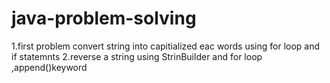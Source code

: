 # java-problem-solving
1.first problem convert string into capitialized eac words using for loop and if statemnts 
2.reverse a string using StrinBuilder and for loop ,append()keyword 
